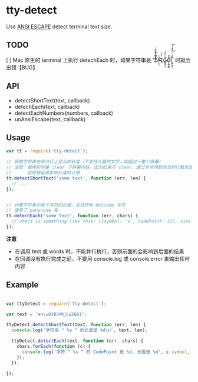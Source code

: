 # tty-detect

Use [ANSI ESCAPE](https://en.wikipedia.org/wiki/ANSI_escape_code) detect terminal text size.


## TODO

[ ] Mac 原生的 terminal 上执行 detechEach 时，如果字符串是 'Z͑ͫ̓ͪ̂ͫ̽͏̴̙̤̞͉͚̯̞̠͍A̴̵̜̰͔ͫ͗͢L̠ͨͧͩ͘G̴̻͈͍͔̹̑͗̎̅͛́Ǫ̵̹̻̝̳͂̌̌͘!͖̬̰̙̗̿̋ͥͥ̂ͣ̐́́͜͞' 时就会出错【BUG】


## API

* detectShortText(text, callback)
* detechEach(text, callback)
* detectEachNumbers(numbers, callback)
* unAnsiEscape(text, callback)


## Usage


```js
var tt = require('tty-detect');

// 获取字符串在命令行上显示的长度（不支持大量的文字，如超过一整个屏幕）
// 注意：使用前尽量 clear 下屏幕内容，因为如果不 clear，通过命令得到的当前行数总是最后一行
//      这样很容易影响长度的计算
tt.detectShortText('some text', function (err, len) {
  // ...
});


// 计算字符串中每个字符的长度，支持所有 Unicode 字符
// 使用了 punycode 库
tt.detechEach('some text', function (err, chars) {
  // chars is something like this: [{symbol: 's', codePoint: 115, size: 1}, ...]
});

```

**注意** 

* 在调用 text 或 words 时，不能并行执行，否则前面的会影响到后面的结果
* 在回调没有执行完成之前，不要用 console.log 或 console.error 来输出任何内容


## Example


```js

var ttyDetect = require('tty-detect');

var text = 'en\u0303中💩\u2661';

ttyDetect.detectShortText(text, function (err, len) {
  console.log('字符串 " %s " 的长度是 %d\n', text, len);

  ttyDetect.detectEach(text, function (err, chars) {
    chars.forEach(function (c) {
      console.log('字符 " %s " 的 CodePoint 是 %d, 长度是 %d', c.symbol, c.number, c.size);
    });
  });

});

```



